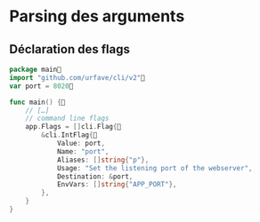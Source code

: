 <!-- .slide: class="with-code-bg-dark" -->

# Parsing des arguments

## Déclaration des flags

```go
package main
import "github.com/urfave/cli/v2"
var port = 8020

func main() {
    // […]
    // command line flags
    app.Flags = []cli.Flag{
        &cli.IntFlag{
            Value: port,
            Name: "port",
            Aliases: []string{"p"},
            Usage: "Set the listening port of the webserver",
            Destination: &port,
            EnvVars: []string{"APP_PORT"},
        },
    }
}
```
